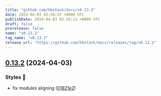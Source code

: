 ```yaml
---
title: "github.com/hbstack/docs/v0.13.2"
date: 2024-04-03 02:58:57 +0000 UTC
publishDate: 2024-04-03 02:59:13 +0000 UTC
draft: false
prerelease: false
name: "v0.13.2"
tag_name: "v0.13.2"
release_url: "https://github.com/hbstack/docs/releases/tag/v0.13.2"
---
```


## [0.13.2](https://github.com/hbstack/docs/compare/v0.13.1...v0.13.2) (2024-04-03)


### Styles 🎨

* fix modules aligning ([01821e2](https://github.com/hbstack/docs/commit/01821e2c04e1f5bb259380f20f7f666e3ecf2e7d))
